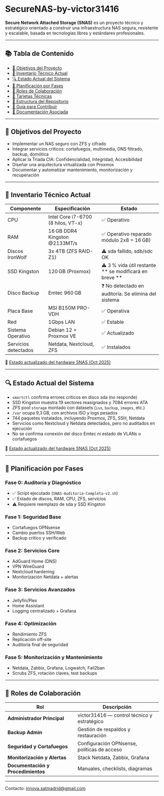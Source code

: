 # SecureNAS-by-victor31416
**Secure Network Attached Storage (SNAS)** es un proyecto técnico y estratégico orientado a construir una infraestructura NAS segura, resistente y escalable, basada en tecnologías libres y estándares profesionales.

---

## 📚 Tabla de Contenido

- [🎯 Objetivos del Proyecto](#-objetivos-del-proyecto)
- [🧰 Inventario Técnico Actual](#-inventario-técnico-actual)
- [🔍 Estado Actual del Sistema](#-estado-actual-del-sistema)
- [🧱 Planificación por Fases](#-planificación-por-fases)
- [👥 Roles de Colaboración](#-roles-de-colaboración)
- [🧪 Tarjetas Técnicas](#-tarjetas-técnicas)
- [📁 Estructura del Repositorio](#-estructura-del-repositorio)
- [🚀 Guía para Contribuir](#-guía-para-contribuir)
- [📎 Documentación Asociada](#-documentación-asociada)

---

## 🎯 Objetivos del Proyecto

- Implementar un NAS seguro con ZFS y cifrado
- Integrar servicios críticos: cortafuegos, multimedia, DNS filtrado, backup, domótica
- Aplicar la Triada CIA: Confidencialidad, Integridad, Accesibilidad
- Diseñar una arquitectura virtualizada con Proxmox
- Documentar y automatizar mantenimiento, monitorización y recuperación

---

## 🧰 Inventario Técnico Actual

| Componente         | Especificación                        | Estado     |
|--------------------|----------------------------------------|------------|
| CPU                | Intel Core i7-6700 (8 hilos, VT-x)     | ✅ Operativo |
| RAM                | 16 GB DDR4 Kingston @2133MT/s           | ✅ Operativo reparado módulo 2x8 = 16 GB) |
| Discos IronWolf    | 3x 4TB (ZFS RAID-Z1)                   | ⚠️ sda fallido, sdb/sdc OK |
| SSD Kingston       | 120 GB (Proxmox)                       | ⚠️ 3 % vida útil restante ** se modificará en breve ** |
| Disco Backup       | Emtec 960 GB                           | ❓ No detectado en auditoría. Se elimina del sistema |
| Placa Base         | MSI B150M PRO-VDH                      | ✅ Operativa |
| Red                | 1Gbps LAN                              | ✅ Estable |
| Sistema Operativo  | Debian 12 + Proxmox VE                 | ✅ Actualizado |
| Servicios detectados | Netdata, Nextcloud, ZFS              | ✅ Instalados |

📎 [Estado actualizado del hardware SNAS (Oct 2025)](documentacion/README-Hardware-SNAS.md)

---

## 🔍 Estado Actual del Sistema

- `smartctl` confirma errores críticos en disco sda (no responde)
- SSD Kingston muestra 19 sectores reasignados y 7084 errores ATA
- ZFS pool `storage` montado con datasets (`iso`, `backup`, `images`, etc.)
- `/var` ocupa 9,3 GB, con archivos ISO y logs pesados
- 744 paquetes instalados, incluyendo Proxmox, ZFS, SSH, Netdata
- Servicios como Nextcloud y Netdata detectados, pero no auditados en ejecución
- No se confirma conexión del disco Emtec ni estado de VLANs o cortafuegos

📎 [Estado actualizado del hardware SNAS (Oct 2025)](documentacion/README-Hardware-SNAS.md)

---

## 🧱 Planificación por Fases

### Fase 0: Auditoría y Diagnóstico
- ✅ Script ejecutado (`SNAS-Auditoria-Completa-v2.sh`)
- ✅ Estado de discos, RAM, CPU, ZFS, servicios
- ⚠️ Requiere reemplazo de sda y SSD Kingston

### Fase 1: Seguridad Base
- Cortafuegos OPNsense
- Cambio puertos SSH/Web
- Backup crítico y verificado

### Fase 2: Servicios Core
- AdGuard Home (DNS)
- VPN WireGuard
- Nextcloud hardening
- Monitorización Netdata + alertas

### Fase 3: Servicios Avanzados
- Jellyfin/Plex
- Home Assistant
- Logging centralizado + Grafana

### Fase 4: Optimización
- Rendimiento ZFS
- Replicación off-site
- Auditoría final de seguridad

### Fase 5: Monitorización y Mantenimiento
- Netdata, Zabbix, Grafana, Logwatch, Fail2ban
- Scrubs ZFS, rotación claves, test backups

---

## 👥 Roles de Colaboración

| Rol                        | Descripción |
|----------------------------|-------------|
| **Administrador Principal** | victor31416 — control técnico y estratégico |
| **Backup Admin**           | Gestión de respaldos y restauración |
| **Seguridad y Cortafuegos**| Configuración OPNsense, políticas de acceso |
| **Monitorización y Alertas**| Stack Netdata, Zabbix, Grafana |
| **Documentación y Procedimientos**| Manuales, checklists, diagramas |

---
Contacto: innova.satmadrid@gmail.com
